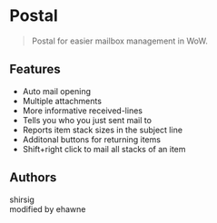 # Postal

> Postal for easier mailbox management in WoW.

## Features

* Auto mail opening
* Multiple attachments
* More informative received-lines
* Tells you who you just sent mail to
* Reports item stack sizes in the subject line
* Additonal buttons for returning items
* Shift+right click to mail all stacks of an item

## Authors

shirsig  
modified by ehawne  
